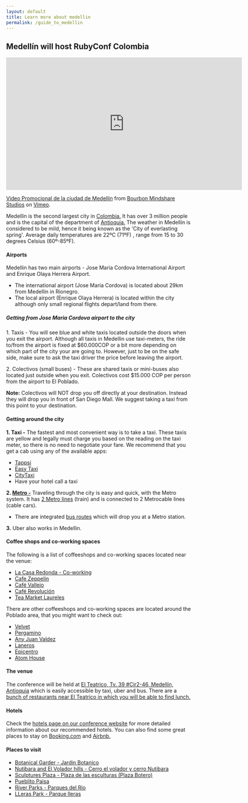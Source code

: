 ```yaml
---
layout: default
title: Learn more about medellin
permalink: /guide_to_medellin
---
```


## Medellín will host RubyConf Colombia

<iframe src="https://player.vimeo.com/video/133187229" width="640" height="360" frameborder="0" webkitallowfullscreen mozallowfullscreen allowfullscreen></iframe>
<p><a href="https://vimeo.com/133187229">Video Promocional de la ciudad de Medell&iacute;n</a> from <a href="https://vimeo.com/bourbonms">Bourbon Mindshare Studios</a> on <a href="https://vimeo.com">Vimeo</a>.</p>

Medellín is the second largest city in [Colombia.](http://wikitravel.org/en/Colombia) It has over 3 million people and is the capital of the department of [Antioquia.](http://wikitravel.org/en/Antioquia) The weather in Medellín is considered to be mild, hence it being known as the 'City of everlasting spring'. Average daily temperatures are 22ºC (71ºF) , range from 15 to 30 degrees Celsius (60º-85ºF).

#### Airports

Medellin has two main airports - Jose Maria Cordova International Airport and Enrique Olaya Herrera Airport.

* The international airport (Jose Maria Cordova) is located about 29km from Medellin in Rionegro.
* The local airport (Enrique Olaya Herrera) is located within the city although only small regional flights depart/land from there.

##### Getting from Jose Maria Cordova airport to the city

1\. Taxis - You will see blue and white taxis located outside the doors when you exit the airport. Although all taxis in Medellin use taxi-meters, the ride to/from the airport is fixed at $60.000COP or a bit more depending on which part of the city your are going to. However, just to be on the safe side, make sure to ask the taxi driver the price before leaving the airport.

2\. Colectivos (small buses) - These are shared taxis or mini-buses also located just outside when you exit. Colectivos cost $15.000 COP per person from the airport to El Poblado.

**Note:** Colectivos will NOT drop you off directly at your destination. Instead they will drop you in front of San Diego Mall. We suggest taking a taxi from this point to your destination.

#### Getting around the city

**1\. Taxi -** The fastest and most convenient way is to take a taxi. These taxis are yellow and legally must charge you based on the reading on the taxi meter, so there is no need to negotiate your fare. We recommend that you get a cab using any of the available apps:

*   [Tappsi](https://tappsi.co/)
*   [Easy Taxi](http://www.easytaxi.com/co/)
*   [CityTaxi](http://es.citytaxiapp.com/)
*   Have your hotel call a taxi

**2\. [Metro -](https://www.metrodemedellin.gov.co/)** Traveling through the city is easy and quick, with the Metro system. It has [2 Metro lines](https://www.metrodemedellin.gov.co/Portals/4/Images/Viajeconnosotros/mapa-esquematico_grande.jpg) (train) and is connected to 2 Metrocable lines (cable cars).

*   There are integrated [bus routes](https://www.metrodemedellin.gov.co/Portals/4/mapLines/) which will drop you at a Metro station.

**3.** Uber also works in Medellin.

#### Coffee shops and co-working spaces

The following is a list of coffeeshops and co-working spaces located near the venue:

*   [La Casa Redonda - Co-working](http://medellinliving.com/la-casa-redonda/)
*   [Cafe Zeppelin](http://medellinliving.com/cafe-zeppelin/)
*   [Café Vallejo](http://medellinliving.com/cafe-vallejo/)
*   [Café Revolución](http://caferevolucion.co/)
*   [Tea Market Laureles](https://foursquare.com/v/tea-market-laureles/52b4cfff498e9c9455d5d5d6)

There are other coffeeshops and co-working spaces are located around the Poblado area, that you might want to check out:

*   [Velvet](http://cafevelvet.co/)
*   [Pergamino](https://www.pergamino.co/)
*   [Any Juan Valdez](http://juanvaldezcafe.com/es/store-locator?country=co)
*   [Laneros](http://coworking.laneros.com/)
*   [Epicentro](http://www.epicentro.com.co/)
*   [Atom House](http://atomhouse.com/en/atomhouse-medellin/)

#### The venue

The conference will be held at [El Teatrico, Tv. 39 #Cir2-46, Medellín, Antioquia](https://www.google.com.co/maps/place/El+Teatrico/@6.2428311,-75.5952202,17z/data=!3m1!4b1!4m5!3m4!1s0x8e4429a3c287332b:0x1cd1e5f32b634b7b!8m2!3d6.2428311!4d-75.5930315?hl=en) which is easily accessible by taxi, uber and bus.
There are a [bunch of restaurants near El Teatrico in which you will be able to find lunch.](https://foursquare.com/explore?mode=url&near=Bolivariana%2C%20Medell%C3%ADn%2C%20Antioquia&nearGeoId=10013269&q=Food)

#### Hotels

Check the [hotels page on our conference website](http://www.rubyconf.co/hotels.html) for more detailed information about our recommended hotels. You can also find some great places to stay on [Booking.com](https://www.booking.com/searchresults.html?aid=397642&dcid=4&label=gog235jc-index-XX-XX-XX-unspec-co-com-L%3Axu-O%3AosSx-B%3Achrome-N%3AXX-S%3Abo-U%3Ac-H%3As&sid=418efdddb0aca639a33438f1e5474f30&sb=1&src=searchresults&src_elem=sb&error_url=https%3A%2F%2Fwww.booking.com%2Fsearchresults.html%3Faid%3D397642%3Blabel%3Dgog235jc-index-XX-XX-XX-unspec-co-com-L%253Axu-O%253AosSx-B%253Achrome-N%253AXX-S%253Abo-U%253Ac-H%253As%3Bsid%3D418efdddb0aca639a33438f1e5474f30%3Bdcid%3D4%3Bcheckin_monthday%3D2%3Bcheckin_year_month%3D2016-9%3Bcheckout_monthday%3D4%3Bcheckout_year_month%3D2016-9%3Bcity%3D-592318%3Bclass_interval%3D1%3Bdtdisc%3D0%3Bgroup_adults%3D1%3Bgroup_children%3D0%3Bhlrd%3D0%3Bhyb_red%3D0%3Binac%3D0%3Blabel_click%3Dundef%3Bnha_red%3D0%3Bno_rooms%3D1%3Boffset%3D0%3Bpostcard%3D0%3Bredirected_from_city%3D0%3Bredirected_from_landmark%3D0%3Bredirected_from_region%3D0%3Breview_score_group%3Dempty%3Broom1%3DA%3Bsb_price_type%3Dtotal%3Bsb_travel_purpose%3Dleisure%3Bscore_min%3D0%3Bsrc%3Dsearchresults%3Bsrc_elem%3Dsb%3Bss%3DMedell%25C3%25ADn%3Bss_all%3D0%3Bssb%3Dempty%3Bsshis%3D0%3Bssne%3DMedell%25C3%25ADn%3Bssne_untouched%3DMedell%25C3%25ADn%3Btrack_sas%3D1%26%3B&ss=Laureles%2C+Medell%C3%ADn%2C+Antioquia%2C+Colombia&ssne=Medell%C3%ADn&ssne_untouched=Medell%C3%ADn&city=-592318&sb_travel_purpose=leisure&checkin_monthday=2&checkin_year_month=2016-9&checkout_monthday=4&checkout_year_month=2016-9&room1=A&no_rooms=1&group_adults=1&group_children=0&ss_raw=Medell%C3%ADn%2C+la&ac_position=0&ac_langcode=en&dest_id=4138&dest_type=district&ac_pageview_id=7c43a4aaf3cf00c7&ac_suggestion_list_length=5&ac_suggestion_theme_list_length=0&track_sas=1) and [Airbnb.](https://www.airbnb.com/s/Medellin--Antioquia--Colombia?guests=&checkin=09%2F02%2F2016&checkout=09%2F04%2F2016&ss_id=b0jkrdc6&source=bb&s_tag=BhSPztcr)

#### Places to visit

*   [Botanical Garder - Jardin Botanico](http://www.medellin.travel/en/botanical-garden)
*   [Nutibara and El Volador hills - Cerro el volador y cerro Nutibara](http://www.medellin.travel/en/nutibara-and-el-volador-hills)
*   [Sculptures Plaza - Plaza de las esculturas (Plaza Botero)](http://www.medellin.travel/en/sculptures-plaza)
*   [Pueblito Paisa](http://www.medellin.travel/en/pueblito-paisa)
*   [River Parks - Parques del Rio](http://www.medellin.travel/en/river-parks)
*   [LLeras Park - Parque lleras](http://www.medellin.travel/es/parque-lleras)
